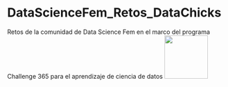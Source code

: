 # DataScienceFem_Retos_DataChicks
Retos de la comunidad de Data Science Fem en el marco del programa Challenge 365 para el aprendizaje de ciencia de datos
<img src="https://pbs.twimg.com/media/Em0D4k8W8AAIVQq.jpg" width="100">
